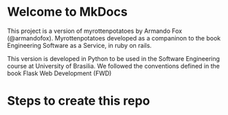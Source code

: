 # Welcome to MkDocs

This project is a version of myrottenpotatoes by Armando Fox (@armandofox).
Myrottenpotatoes developed as a companinon to the book Engineering Software as a Service, in ruby on rails. 

This version is developed in Python to be used in the Software Engineering course at University of Brasilia.
We followed the conventions defined in the book Flask Web Development (FWD)




# Steps to create this repo

